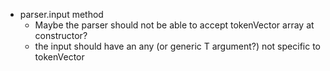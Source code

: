 * parser.input method
  - Maybe the parser should not be able to accept tokenVector array at constructor?
  - the input should have an any (or generic T argument?) not specific to tokenVector